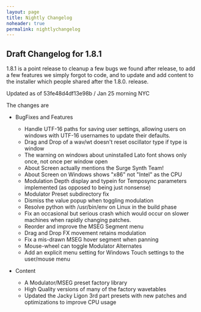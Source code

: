 ```yaml
---
layout: page
title: Nightly Changelog
noheader: true
permalink: nightlychangelog
---
```


## Draft Changelog for 1.8.1

1.8.1 is a point release to cleanup a few bugs we found after release, to add a few features we simply forgot to code, and 
to update and add content to the installer which people shared after the 1.8.0. release. 

Updated as of 53fe48d4df13e98b / Jan 25 morning NYC

The changes are

* BugFixes and Features
   * Handle UTF-16 paths for saving user settings, allowing users on windows with UTF-16 usernames
     to update their defaults.
   * Drag and Drop of a wav/wt doesn't reset oscillator type if type is window
   * The warning on windows about uninstalled Lato font shows only once, not once per window open
   * About Screen actually mentions the Surge Synth Team!
   * About Screen on Windows shows "x86" not "Intel" as the CPU
   * Modulation Depth display and typein for Temposync parameters implemented (as opposed to being just nonsense)
   * Modulator Preset subdirectory fix
   * Dismiss the value popup when toggling modulation
   * Resolve python with /usr/bin/env on Linux in the build phase
   * Fix an occasional but serious crash which would occur on slower machines when rapidly changing patches.
   * Reorder and improve the MSEG Segment menu
   * Drag and Drop FX movement retains modulation
   * Fix a mis-drawn MSEG hover segment when panning
   * Mouse-wheel can toggle Modulator Alternates
   * Add an explicit menu setting for Windows Touch settings to the user/mouse menu
   
   
 * Content
   * A Modulator/MSEG preset factory library
   * High Quality versions of many of the factory wavetables
   * Updated the Jacky Ligon 3rd part presets with new patches and optimizations to improve CPU usage
   
   
